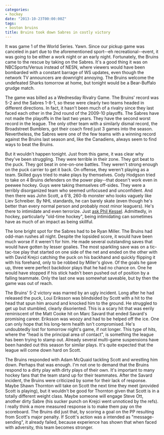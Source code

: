 ```yaml
---
categories:
- hockey
date: "2013-10-23T00:00:00Z"
tags:
- boston bruins
title: Bruins took down Sabres in costly victory
---
```

  
It was game 1 of the World Series.  Yawn. Since our pickup game was canceled in part due to the aforementioned sport--eh recreational--event, it was going to be either a work night or an early night.  Fortunately, the Bruins came to the rescue by taking on the Sabres.  It's a good thing it was on NBCSports/Versus instead of NESN, where viewers would have been bombarded with a constant barrage of WS updates, even though the network TV announcers are downright annoying. The Bruins welcome the undefeated Sharks tomorrow at home, but tonight would be a Bear-Buffalo grudge match. 

The game was billed as a Wednesday Rivalry Game.  The Bruins' record was 5-2 and the Sabres 1-8-1, so these were clearly two teams headed in different directions. In fact, it hasn't been much of a rivalry since they last faced each other in the 2nd round of the 2009-10 playoffs.  The Sabres have not made the playoffs in the last two years.  They have the second worst record in the league.  The only other team with a similarly dismal record, the Broadstreet Bumblers, got their coach fired just 3 games into the season.  Nevertheless, the Sabres were one of the few teams with a winning record against the Bruins last season and, like the Canadiens, always seem to find ways to beat the Bruins.

But it wouldn't happen tonight. Just from this game, it was clear why they've been struggling.  They were terrible in their zone. They got beat to the puck.  They got beat in one-on-one battles. They weren't strong enough on the puck carrier to get it back. On offense, they weren't playing as a team.  Skilled guys tried to make plays by themselves.  Cody Hodgson tried to  take on 4 Bruins defenders on the power play--that doesn't work even in peewee hockey. Guys were taking themselves off-sides. They were a terribly disorganized team who seemed unfocused and unconfident. And then there was John Scott, a 6'8, 260-lb monster who looks vaguely like Liev Schreiber.  By NHL standards, he can barely skate (even though he's better than every normal person and probably most minor leaguers).  He's there to intimidate and even terrorize.  Just [ask Phil Kessel](http://sports.yahoo.com/blogs/nhl-puck-daddy/john-scott-explains-why-attacked-poor-nearly-defenseless-202830725--nhl.html).  Admittedly, in hockey, particularly "old-time hockey", being intimidating can sometimes have as much of an impact as being skillful.

The lone bright spot for the Sabres had to be Ryan Miller.  The Bruins had odd-man rushes all night.  Despite the lopsided score, it would have been much worse if it weren't for him. He made several outstanding saves that would have gotten by lesser goalies. The most sparkling save was on a tic-tac-toe play that started on one side of the net and ended on the other with with David Krejci catching the puck on his backhand and quickly flipping it with his forehand, only to be robbed by Miller's glove. Of the goals he gave up, three were perfect backdoor plays that he had no chance on. One he would have stopped if his stick hadn't been pushed out of position by a falling teammate.  Only the last one was somewhat saveable, but by then the game was out of reach.

The Bruins' 5-2 victory was marred by an ugly incident. Long after he had released the puck, Loui Eriksson was blindsided by Scott with a hit to the head that spun him around and knocked him to the ground.  He struggled to get up but stumbled, clearly disoriented. This is a scary hit that was eerily reminiscent of the Matt Cooke hit on Marc Savard that ended Savard's promising career.  Eriksson was woozy and had to be helped off the ice. One can only hope that his long-term health isn't compromised.  He's undoubtedly lost for tomorrow night's game, if not longer.  This type of hits, where the "head is the principal area of contact", is something the league has been trying to stamp out.  Already several multi-game suspensions have been handed out this season for similar plays.  It's quite expected that the league will come down hard on Scott.

The Bruins responded with Adam McQuaid tackling Scott and wrestling him down.  Perhaps that was enough.  I'm not one to demand that the Bruins respond to a dirty play with dirty plays of their own.  It's important to many hockey fans that the team stand up for their teammates.  After the Savard incident, the Bruins were criticized by some for their lack of response. Maybe Shawn Thornton will take on Scott the next time they meet (provided Scott is playing), but it wouldn't be good for Thornton given that Scott is in a totally different weight class.  Maybe someone will engage Steve Ott, another dirty Sabre (his sucker punch on Krejci went unnoticed by the refs).  I really think a more measured response is to make them pay on the scoreboard.  The Bruins did just that, by scoring a goal on the PP resulting from Scott's major penalty.  If Scott's action was a intended as "message-sending", it already failed, because experience has shown that when faced with adversity, this team becomes stronger.

